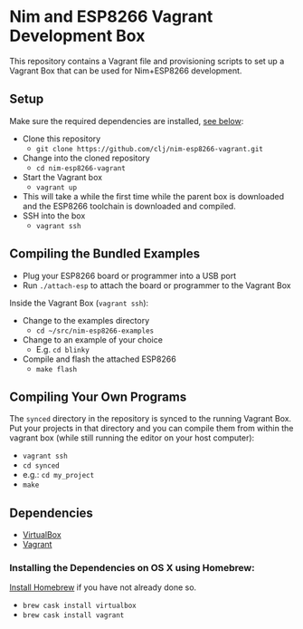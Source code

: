 # Nim and ESP8266 Vagrant Development Box

This repository contains a Vagrant file and provisioning scripts to set up a Vagrant Box that can be used for Nim+ESP8266 development.

## Setup

Make sure the required dependencies are installed, [see below](#depencencies):

* Clone this repository
  - `git clone https://github.com/clj/nim-esp8266-vagrant.git`
* Change into the cloned repository
  - `cd nim-esp8266-vagrant`
* Start the Vagrant box
  - `vagrant up`
* This will take a while the first time while the parent box is downloaded and the ESP8266 toolchain is downloaded and compiled.
* SSH into the box
  - `vagrant ssh`

## Compiling the Bundled Examples

* Plug your ESP8266 board or programmer into a USB port
* Run `./attach-esp` to attach the board or programmer to the Vagrant Box

Inside the Vagrant Box (`vagrant ssh`):

* Change to the examples directory
  - `cd ~/src/nim-esp8266-examples`
* Change to an example of your choice
  - E.g. `cd blinky`
* Compile and flash the attached ESP8266
  - `make flash`

## Compiling Your Own Programs

The `synced` directory in the repository is synced to the running Vagrant Box. Put your projects in that directory and you can compile them from within the vagrant box (while still running the editor on your host computer):

* `vagrant ssh`
* `cd synced`
* e.g.: `cd my_project`
* `make`

## Dependencies

* [VirtualBox](https://www.virtualbox.org)
* [Vagrant](https://www.vagrantup.com)

### Installing the Dependencies on OS X using Homebrew:

  [Install Homebrew](https://brew.sh) if you have not already done so.

  - `brew cask install virtualbox`
  - `brew cask install vagrant`
